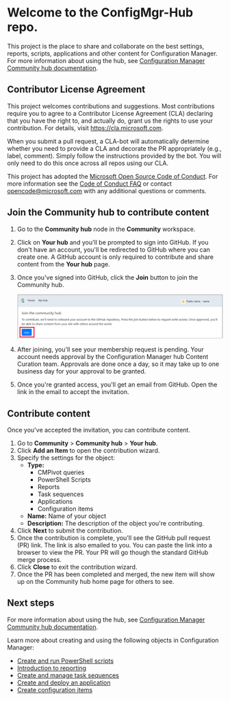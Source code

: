# Welcome to the ConfigMgr-Hub repo.
This project is the place to share and collaborate on the best settings, reports, scripts, applications and other content for Configuration Manager. For more information about using the hub, see [Configuration Manager Community hub documentation](https://docs.microsoft.com/mem/configmgr/core/servers/manage/community-hub).

## Contributor License Agreement

This project welcomes contributions and suggestions.  Most contributions require you to agree to a
Contributor License Agreement (CLA) declaring that you have the right to, and actually do, grant us
the rights to use your contribution. For details, visit https://cla.microsoft.com.

When you submit a pull request, a CLA-bot will automatically determine whether you need to provide
a CLA and decorate the PR appropriately (e.g., label, comment). Simply follow the instructions
provided by the bot. You will only need to do this once across all repos using our CLA.

This project has adopted the [Microsoft Open Source Code of Conduct](https://opensource.microsoft.com/codeofconduct/).
For more information see the [Code of Conduct FAQ](https://opensource.microsoft.com/codeofconduct/faq/) or
contact [opencode@microsoft.com](mailto:opencode@microsoft.com) with any additional questions or comments.

## Join the Community hub to contribute content

1. Go to the **Community hub** node in the **Community** workspace.
1. Click on **Your hub** and you'll be prompted to sign into GitHub. If you don't have an account, you'll be redirected to GitHub where you can create one. A GitHub account is only required to contribute and share content from the **Your hub** page.
1. Once you've signed into GitHub, click the **Join** button to join the Community hub.

   ![Join Configuration Manager's Community hub](./media/3555935-join-community-hub.png)

1. After joining, you'll see your membership request is pending. Your account needs approval by the Configuration Manager hub Content Curation team. Approvals are done once a day, so it may take up to one business day for your approval to be granted.
1. Once you're granted access, you'll get an email from GitHub. Open the link in the email to accept the invitation.

## Contribute content

Once you've accepted the invitation, you can contribute content.

1. Go to **Community** > **Community hub** > **Your hub**.
1. Click **Add an Item** to open the contribution wizard.
1. Specify the settings for the object:
   - **Type:**
     - CMPivot queries
     - PowerShell Scripts
     - Reports
     - Task sequences
     - Applications
     - Configuration items  
   - **Name:** Name of your object
   - **Description:** The description of the object you're contributing.
1. Click **Next** to submit the contribution.
1. Once the contribution is complete, you'll see the GitHub pull request (PR) link. The link is also emailed to you. You can paste the link into a browser to view the PR. Your PR will go though the standard GitHub merge process.
1. Click **Close** to exit the contribution wizard.
1. Once the PR has been completed and merged, the new item will show up on the Community hub home page for others to see.

## Next steps

For more information about using the hub, see [Configuration Manager Community hub documentation](https://docs.microsoft.com/mem/configmgr/core/servers/manage/community-hub).

Learn more about creating and using the following objects in Configuration Manager:

- [Create and run PowerShell scripts](https://docs.microsoft.com/mem/configmgr/apps/deploy-use/create-deploy-scripts)
- [Introduction to reporting](https://docs.microsoft.com/mem/configmgr/core/servers/manage/introduction-to-reporting)
- [Create and manage task sequences](https://docs.microsoft.com/mem/configmgr/osd/deploy-use/manage-task-sequences-to-automate-tasks)
- [Create and deploy an application](https://docs.microsoft.com/mem/configmgr/apps/get-started/create-and-deploy-an-application)
- [Create configuration items](https://docs.microsoft.com/mem/configmgr/compliance/deploy-use/create-configuration-items)